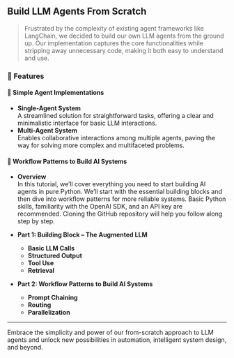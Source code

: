 ## Build LLM Agents From Scratch

> Frustrated by the complexity of existing agent frameworks like LangChain, we decided to build our own LLM agents from the ground up. Our implementation captures the core functionalities while stripping away unnecessary code, making it both easy to understand and use.

### 🚀 Features

#### 🔹 Simple Agent Implementations
- **Single-Agent System**  
  A streamlined solution for straightforward tasks, offering a clear and minimalistic interface for basic LLM interactions.
- **Multi-Agent System**  
  Enables collaborative interactions among multiple agents, paving the way for solving more complex and multifaceted problems.

#### 🔹 Workflow Patterns to Build AI Systems
- **Overview**  
  In this tutorial, we’ll cover everything you need to start building AI agents in pure Python. We’ll start with the essential building blocks and then dive into workflow patterns for more reliable systems. Basic Python skills, familiarity with the OpenAI SDK, and an API key are recommended. Cloning the GitHub repository will help you follow along step by step.

- **Part 1: Building Block – The Augmented LLM**  
  - **Basic LLM Calls**  
  - **Structured Output**  
  - **Tool Use**  
  - **Retrieval**  

- **Part 2: Workflow Patterns to Build AI Systems**  
  - **Prompt Chaining**  
  - **Routing**  
  - **Parallelization**  

---

Embrace the simplicity and power of our from-scratch approach to LLM agents and unlock new possibilities in automation, intelligent system design, and beyond.
